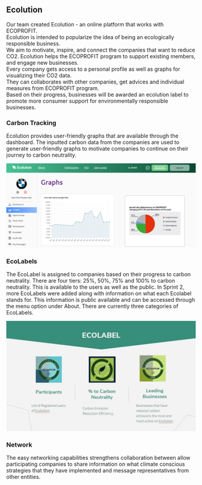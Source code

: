 ## Ecolution
Our team created Ecolution - an online platform that works with ECOPROFIT.\
Ecolution is intended to popularize the idea of being an ecologically responsible business. \
We aim to motivate, inspire, and connect the companies that want to reduce CO2. Ecolution helps the ECOPROFIT program to support existing members, and engage new businesses. \
Every company gets access to a personal profile as well as graphs for visualizing their CO2 data. \
They can collaborates with other companies, get advices and individual measures from ECOPROFIT program. \
Based on their progress, businesses will be awarded an ecolution label to promote more consumer support for environmentally responsible businesses.

### Carbon Tracking

Ecolution provides user-friendly graphs that are available through the dashboard. The inputted carbon data from the companies are used to generate user-friendly graphs to motivate companies to continue on their journey to carbon neutrality.

![alt text](https://raw.githubusercontent.com/gxc-international-innovation-challenge/gxc-team-13/main/Version%202%20Prototype/Graphs.png?token=AL3VS6K6H7NZ3HAURI43FPS73SICA)

### EcoLabels

The EcoLabel is assigned to companies based on their progress to carbon neutrality. There are four tiers: 25%, 50%, 75% and 100% to carbon neutrality. This is available to the users as well as the public. In Sprint 2, more EcoLabels were added along with information on what each Ecolabel stands for. This information is public available and can be accessed through the menu option under About. There are currently three categories of EcoLabels.

![alt text](https://raw.githubusercontent.com/gxc-international-innovation-challenge/gxc-team-13/main/ecolabel_presentation.jpg?token=AL3VS6JDM237AZIE2YLGCS273SIUS)


### Network

The easy networking capabilities strengthens collaboration between allow participating companies to share information on what climate conscious strategies that they have implemented and message representatives from other entities.


